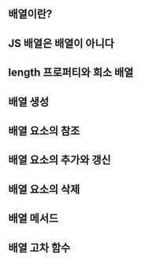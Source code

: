 ## 배열이란?

## JS 배열은 배열이 아니다

## length 프로퍼티와 희소 배열

## 배열 생성

## 배열 요소의 참조

## 배열 요소의 추가와 갱신

## 배열 요소의 삭제

## 배열 메서드

## 배열 고차 함수
